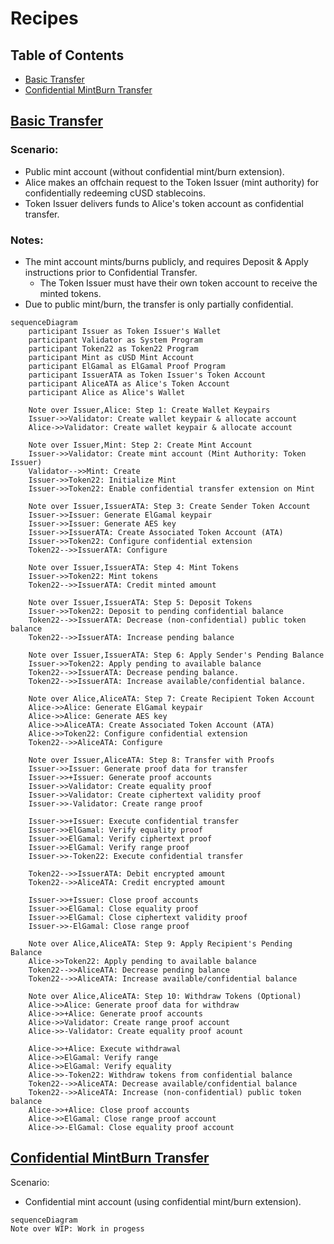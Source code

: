 # Recipes

## Table of Contents
- [Basic Transfer](#basic-transfer)
- [Confidential MintBurn Transfer](#confidential-mintburn-transfer)


## [Basic Transfer](../recipes/src/lib.rs#L43)
### Scenario:
- Public mint account (without confidential mint/burn extension).  
- Alice makes an offchain request to the Token Issuer (mint authority) for confidentially redeeming cUSD stablecoins. 
- Token Issuer delivers funds to Alice's token account as confidential transfer.

### Notes:
- The mint account mints/burns publicly, and requires Deposit & Apply instructions prior to Confidential Transfer.
    - The Token Issuer must have their own token account to receive the minted tokens.
- Due to public mint/burn, the transfer is only partially confidential.
```mermaid
sequenceDiagram
    participant Issuer as Token Issuer's Wallet
    participant Validator as System Program
    participant Token22 as Token22 Program
    participant Mint as cUSD Mint Account
    participant ElGamal as ElGamal Proof Program
    participant IssuerATA as Token Issuer's Token Account
    participant AliceATA as Alice's Token Account
    participant Alice as Alice's Wallet
    
    Note over Issuer,Alice: Step 1: Create Wallet Keypairs
    Issuer->>Validator: Create wallet keypair & allocate account
    Alice->>Validator: Create wallet keypair & allocate account
    
    Note over Issuer,Mint: Step 2: Create Mint Account
    Issuer->>Validator: Create mint account (Mint Authority: Token Issuer)
    Validator-->>Mint: Create
    Issuer->>Token22: Initialize Mint
    Issuer->>Token22: Enable confidential transfer extension on Mint
    
    Note over Issuer,IssuerATA: Step 3: Create Sender Token Account
    Issuer->>Issuer: Generate ElGamal keypair
    Issuer->>Issuer: Generate AES key
    Issuer->>IssuerATA: Create Associated Token Account (ATA)
    Issuer->>Token22: Configure confidential extension
    Token22-->>IssuerATA: Configure
    
    Note over Issuer,IssuerATA: Step 4: Mint Tokens
    Issuer->>Token22: Mint tokens
    Token22-->>IssuerATA: Credit minted amount
    
    Note over Issuer,IssuerATA: Step 5: Deposit Tokens
    Issuer->>Token22: Deposit to pending confidential balance
    Token22-->>IssuerATA: Decrease (non-confidential) public token balance
    Token22-->>IssuerATA: Increase pending balance
    
    Note over Issuer,IssuerATA: Step 6: Apply Sender's Pending Balance
    Issuer->>Token22: Apply pending to available balance
    Token22-->>IssuerATA: Decrease pending balance.
    Token22-->>IssuerATA: Increase available/confidential balance.
    
    Note over Alice,AliceATA: Step 7: Create Recipient Token Account
    Alice->>Alice: Generate ElGamal keypair
    Alice->>Alice: Generate AES key
    Alice->>AliceATA: Create Associated Token Account (ATA)
    Alice->>Token22: Configure confidential extension
    Token22-->>AliceATA: Configure
    
    Note over Issuer,AliceATA: Step 8: Transfer with Proofs
    Issuer->>Issuer: Generate proof data for transfer
    Issuer->>+Issuer: Generate proof accounts
    Issuer->>Validator: Create equality proof
    Issuer->>Validator: Create ciphertext validity proof
    Issuer->>-Validator: Create range proof
    
    Issuer->>+Issuer: Execute confidential transfer
    Issuer->>ElGamal: Verify equality proof
    Issuer->>ElGamal: Verify ciphertext proof
    Issuer->>ElGamal: Verify range proof
    Issuer->>-Token22: Execute confidential transfer

    Token22-->>IssuerATA: Debit encrypted amount
    Token22-->>AliceATA: Credit encrypted amount
    
    Issuer->>+Issuer: Close proof accounts
    Issuer->>ElGamal: Close equality proof
    Issuer->>ElGamal: Close ciphertext validity proof
    Issuer->>-ElGamal: Close range proof

    Note over Alice,AliceATA: Step 9: Apply Recipient's Pending Balance
    Alice->>Token22: Apply pending to available balance
    Token22-->>AliceATA: Decrease pending balance
    Token22-->>AliceATA: Increase available/confidential balance
    
    Note over Alice,AliceATA: Step 10: Withdraw Tokens (Optional)
    Alice->>Alice: Generate proof data for withdraw
    Alice->>+Alice: Generate proof accounts
    Alice->>Validator: Create range proof account
    Alice->>-Validator: Create equality proof acount

    Alice->>+Alice: Execute withdrawal
    Alice->>ElGamal: Verify range
    Alice->>ElGamal: Verify equality
    Alice->>-Token22: Withdraw tokens from confidential balance
    Token22-->>AliceATA: Decrease available/confidential balance
    Token22-->>AliceATA: Increase (non-confidential) public token balance
    Alice->>+Alice: Close proof accounts
    Alice->>ElGamal: Close range proof account
    Alice->>-ElGamal: Close equality proof account
```

## [Confidential MintBurn Transfer](../recipes/src/lib.rs#L18)
Scenario:
- Confidential mint account (using confidential mint/burn extension).  
```mermaid
sequenceDiagram
Note over WIP: Work in progess
```